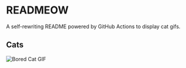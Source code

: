 # READMEOW

A self-rewriting README powered by GitHub Actions to display cat gifs.

## Cats

![Bored Cat GIF](https://media0.giphy.com/media/v1.Y2lkPTlhY2QwMmRhNmtlbWtnZ3llZHhyNDYxY3I5dXQzOXBxMXVwY3VkNnlkd2V6bTgxaCZlcD12MV9naWZzX3NlYXJjaCZjdD1n/mlvseq9yvZhba/200.gif)
